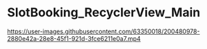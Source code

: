 # SlotBooking_RecyclerView_Main

https://user-images.githubusercontent.com/63350018/200480978-2880e42a-28e8-45f1-921d-3fce6211e0a7.mp4

